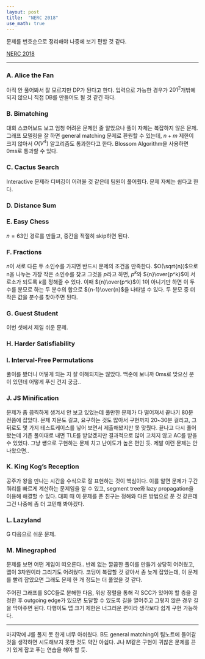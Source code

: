 ```yaml
---
layout: post
title:  "NERC 2018"
use_math: true
---
```


문제를 번호순으로 정리해야 나중에 보기 편할 것 같다.

[NERC 2018]("https://www.acmicpc.net/category/detail/1972")

***

### A. Alice the Fan
아직 안 풀어봐서 잘 모르지만 DP가 된다고 한다. 입력으로 가능한 경우가 $201^2$개밖에 되지 않으니 직접 DB를 만들어도 될 것 같긴 하다.

### B. Bimatching
대회 스코어보드 보고 엄청 어려운 문제인 줄 알았으나 풀이 자체는 복잡하지 않은 문제. 그래프 모델링을 잘 하면 general matching 문제로 환원할 수 있는데, $n+m$ 제한이 크지 않아서 $O(V^4)$ 알고리즘도 통과한다고 한다. Blossom Algorithm을 사용하면 0ms로 통과할 수 있다.

### C. Cactus Search
Interactive 문제라 디버깅이 어려울 것 같은데 팀원이 풀어줬다. 문제 자체는 쉽다고 한다.

### D. Distance Sum

### E. Easy Chess
$n=63$인 경로를 만들고, 중간을 적절히 skip하면 된다.

### F. Fractions
$n$이 서로 다른 두 소인수를 가지면 반드시 문제의 조건을 만족한다. $O(\sqrt{n})$으로 n을 나누는 가장 작은 소인수를 찾고 그것을 $p$라고 하면, $p^k$와 ${n}\over{p^k}$이 서로소가 되도록 $k$를 정해줄 수 있다. 이때 ${n}\over{p^k}$이 1이 아니기만 하면 이 두 수를 분모로 하는 두 분수의 합으로 ${n-1}\over{n}$을 나타낼 수 있다. 두 분모 중 더 작은 값을 분수를 찾아주면 된다.

### G. Guest Student
이번 셋에서 제일 쉬운 문제.

### H. Harder Satisfiability

### I. Interval-Free Permutations
풀이를 봤더니 어떻게 되는 지 잘 이해되지는 않았다. 백준에 보니까 0ms로 맞으신 분이 있던데 어떻게 푸신 건지 궁금..

### J. JS Minification
문제가 좀 끔찍하게 생겨서 안 보고 있었는데 풀만한 문제가 다 떨어져서 끝나기 80분 전쯤에 잡았다. 문제 지문도 길고, 요구하는 것도 많아서 구현까지 20~30분 걸리고, 그 뒤로도 몇 가지 테스트케이스를 넣어 보면서 제출해봤지만 못 맞췄다. 끝나고 다시 풀어봤는데 기존 풀이대로 내면 TLE를 받았겠지만 결과적으로 많이 고치지 않고 AC를 받을 수 있었다. 그냥 썡으로 구현하는 문제 치고 난이도가 높은 편인 듯. 제발 이런 문제는 안 나왔으면..

### K. King Kog’s Reception
공주가 왕을 만나는 시간을 수식으로 잘 표현하는 것이 핵심이다. 이를 알면 문제가 구간 쿼리를 빠르게 계산하는 문제임을 알 수 있고, segment tree와 lazy propagation을 이용해 해결할 수 있다. 대회 때 이 문제를 푼 친구는 정해와 다른 방법으로 푼 것 같은데 그건 나중에 좀 더 고민해 봐야겠다.

### L. Lazyland
G 다음으로 쉬운 문제.

### M. Minegraphed
문제를 보면 어떤 게임이 떠오른다.. 반례 없는 깔끔한 풀이를 만들기 상당히 어려웠고, 맵이 3차원이라 그리기도 어려웠다. 코딩이 복잡할 것 같아서 좀 늦게 잡았는데, 이 문제를 빨리 잡았으면 그래도 문제 한 개 정도는 더 풀었을 것 같다.

주어진 그래프를 SCC들로 분해한 다음, 위상 정렬을 통해 각 SCC가 있어야 할 층을 결정한 후 outgoing edge가 있으면 도달할 수 있도록 길을 열어주고 그렇지 않은 경우 길을 막아주면 된다. 다행이도 맵 크기 제한은 너그러운 편이라 생각보다 쉽게 구현 가능하다.

***
마지막에 J를 풀지 못 한게 너무 아쉬웠다. B도 general matching이 팀노트에 들어갈 것을 생각하면 시도해보지 못한 것도 약간 아쉽다. J나 M같은 구현이 귀찮은 문제를 끈기 있게 잡고 푸는 연습을 해야 할 듯.
